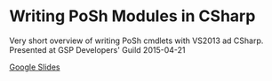 # Writing PoSh Modules in CSharp

Very short overview of writing PoSh cmdlets with VS2013 ad CSharp. Presented at GSP Developers' Guild 2015-04-21

[Google Slides](https://docs.google.com/presentation/d/1-QnWjD2JotB9JwUGoR23h9ho_JODXLkn5VOQSZIe00M/edit?usp=sharing)
